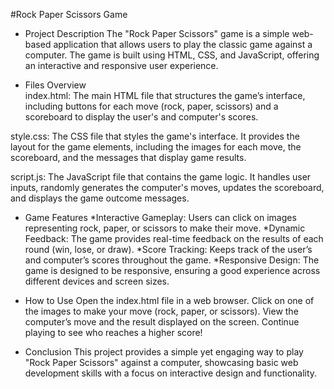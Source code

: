 #Rock Paper Scissors Game

- Project Description
The "Rock Paper Scissors" game is a simple web-based application that allows users to play the classic game against a computer. The game is built using HTML, CSS, and JavaScript, offering an interactive and responsive user experience.


- Files Overview                                                                                                                                 
index.html: The main HTML file that structures the game’s interface, including buttons for each move (rock, paper, scissors) and a scoreboard to display the user's and computer's scores.

style.css: The CSS file that styles the game's interface. It provides the layout for the game elements, including the images for each move, the scoreboard, and the messages that display game results.

script.js: The JavaScript file that contains the game logic. It handles user inputs, randomly generates the computer's moves, updates the scoreboard, and displays the game outcome messages.

- Game Features
*Interactive Gameplay: Users can click on images representing rock, paper, or scissors to make their move.
*Dynamic Feedback: The game provides real-time feedback on the results of each round (win, lose, or draw).
*Score Tracking: Keeps track of the user’s and computer’s scores throughout the game.
*Responsive Design: The game is designed to be responsive, ensuring a good experience across different devices and screen sizes.

- How to Use
Open the index.html file in a web browser.
Click on one of the images to make your move (rock, paper, or scissors).
View the computer’s move and the result displayed on the screen.
Continue playing to see who reaches a higher score!

- Conclusion
This project provides a simple yet engaging way to play "Rock Paper Scissors" against a computer, showcasing basic web development skills with a focus on interactive design and functionality.
